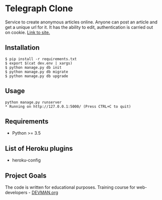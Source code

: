# Telegraph Clone

Service to create anonymous articles online. Anyone can post an article and get a unique url for it.
It has the ability to edit, authentication is carried out on cookie. [Link to site.](https://telegra-ph.herokuapp.com/)

## Installation

```
$ pip install -r requirements.txt
$ export $(cat dev.env | xargs)
$ python manage.py db init
$ python manage.py db migrate
$ python manage.py db upgrade
```

## Usage

```
python manage.py runserver
* Running on http://127.0.0.1:5000/ (Press CTRL+C to quit)
```

## Requirements

- Python >= 3.5

## List of Heroku plugins

- heroku-config

## Project Goals

The code is written for educational purposes. Training course for web-developers - [DEVMAN.org](https://devman.org)
